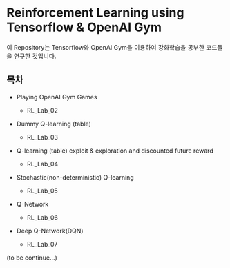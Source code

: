 # Reinforcement Learning using Tensorflow & OpenAI Gym

이 Repository는 Tensorflow와 OpenAI Gym을 이용하여 강화학습을 공부한 코드들을 연구한 것입니다.

## 목차

* Playing OpenAI Gym Games
  * RL_Lab_02

* Dummy Q-learning (table)
  * RL_Lab_03

* Q-learning (table) exploit & exploration and discounted future reward
  * RL_Lab_04

* Stochastic(non-deterministic) Q-learning
  * RL_Lab_05

* Q-Network
  * RL_Lab_06

* Deep Q-Network(DQN)
  * RL_Lab_07

(to be continue...)
